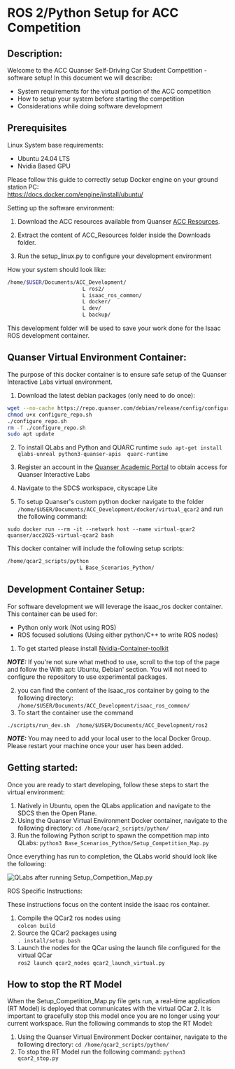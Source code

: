 # ROS 2/Python Setup for ACC Competition

## Description: 
Welcome to the ACC Quanser Self-Driving Car Student Competition - software setup!
In this document we will describe:
- System requirements for the virtual portion of the ACC competition
- How to setup your system before starting the competition
- Considerations while doing software development 

## Prerequisites 

Linux System base requirements:

- Ubuntu 24.04 LTS
- Nvidia Based GPU 

Please follow this guide to correctly setup Docker engine on your ground station PC: \
https://docs.docker.com/engine/install/ubuntu/ 

Setting up the software environment: 

1. Download the ACC resources available from Quanser [ACC Resources](https://quanserinc.box.com/s/g2690n3jwbhquwr8uqdz0b45m5wx945z).

2. Extract the content of ACC_Resources folder inside the Downloads folder. 

3. Run the setup_linux.py to configure your development environment

How your system should look like: 
``` bash 
/home/$USER/Documents/ACC_Development/ 
                        L ros2/
                        L isaac_ros_common/
                        L docker/
                        L dev/
                        L backup/
```
This development folder will be used to save your work done for the Isaac ROS development container. 

## Quanser Virtual Environment Container:

The purpose of this docker container is to ensure safe setup of the Quanser Interactive Labs virtual environment. 

1. Download the latest debian packages (only need to do once): 
``` bash 
wget --no-cache https://repo.quanser.com/debian/release/config/configure_repo.sh 
chmod u+x configure_repo.sh
./configure_repo.sh 
rm -f ./configure_repo.sh 
sudo apt update 
```
2. To install QLabs and Python and QUARC runtime 
` sudo apt-get install qlabs-unreal python3-quanser-apis  quarc-runtime ` 

3. Register an account in the [Quanser Academic Portal](https://portal.quanser.com/Accounts/Register) to obtain access for Quanser Interactive Labs

4. Navigate to the SDCS workspace, cityscape Lite   

5. To setup Quanser's custom python docker navigate to the folder `/home/$USER/Documents/ACC_Development/docker/virtual_qcar2` and run the following command: 

 ```sudo docker run --rm -it --network host --name virtual-qcar2 quanser/acc2025-virtual-qcar2 bash  ```

This docker container will include the following setup scripts:
 ``` bash
/home/qcar2_scripts/python 
                        L Base_Scenarios_Python/
```

## Development Container Setup:

For software development we will leverage the isaac_ros docker container. This container can be used for:
- Python only work (Not using ROS)
- ROS focused solutions (Using either python/C++ to write ROS nodes) 

1. To get started please install [Nvidia-Container-toolkit](https://docs.nvidia.com/datacenter/cloud-native/container-toolkit/latest/install-guide.html#configuring-docker) 

**_NOTE:_**  If you're not sure what method to use, scroll to the top of the page and follow the With apt: Ubuntu, Debian' section. You will not need to configure the repository to use experimental packages.

2. you can find the content of the isaac_ros container by going to the following directory: ```/home/$USER/Documents/ACC_Development/isaac_ros_common/```
3. To start the container use the command 

 ``` ./scripts/run_dev.sh  /home/$USER/Documents/ACC_Development/ros2  ``` 

**_NOTE:_**  You may need to add your local user to the local Docker Group. Please restart your machine once your user has been added. 

    
## Getting started:

Once you are ready to start developing, follow these steps to start the virtual environment:

1. Natively in Ubuntu, open the QLabs application and navigate to the SDCS then the Open Plane.
2. Using the Quanser Virtual Environment Docker container, navigate to the following directory: `cd /home/qcar2_scripts/python/`
3. Run the following Python script to spawn the competition map into QLabs: `python3 Base_Scenarios_Python/Setup_Competition_Map.py`

Once everything has run to completion, the QLabs world should look like the following:

![QLabs after running Setup_Competition_Map.py](https://github.com/quanser/ACC-Competition-2025/blob/main/Software_Setup/HowToStart.png "QLabs after running Setup_Competition_Map.py")

ROS Specific Instructions:  

These instructions focus on the content inside the isaac ros container. 
1. Compile the QCar2 ros nodes using \
```colcon build``` 
3. Source the QCar2 packages using \
```. install/setup.bash``` 
4. Launch the nodes for the QCar using the launch file configured for the virtual QCar \
 ``` ros2 launch qcar2_nodes qcar2_launch_virtual.py  ```

## How to stop the RT Model

When the Setup_Competition_Map.py file gets run, a real-time application (RT Model) is deployed that communicates with the virtual QCar 2. It is important to gracefully stop this model once you are no longer using your current workspace. Run the following commands to stop the RT Model:

1. Using the Quanser Virtual Environment Docker container, navigate to the following directory: ```cd /home/qcar2_scripts/python/```
2. To stop the RT Model run the following command: ```python3 qcar2_stop.py```


